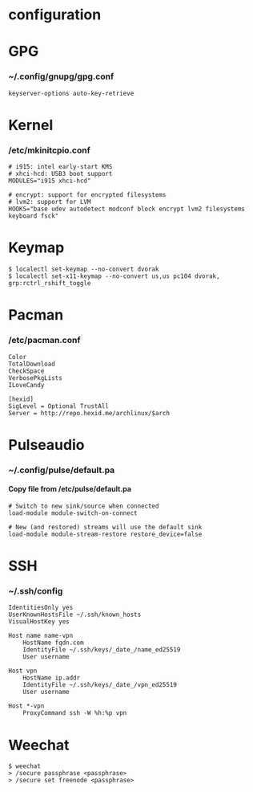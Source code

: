configuration
=============

# GPG

### ~/.config/gnupg/gpg.conf

```
keyserver-options auto-key-retrieve
```

# Kernel

### /etc/mkinitcpio.conf

```
# i915: intel early-start KMS
# xhci-hcd: USB3 boot support
MODULES="i915 xhci-hcd"

# encrypt: support for encrypted filesystems
# lvm2: support for LVM
HOOKS="base udev autodetect modconf block encrypt lvm2 filesystems keyboard fsck"
```

# Keymap

```
$ localectl set-keymap --no-convert dvorak
$ localectl set-x11-keymap --no-convert us,us pc104 dvorak, grp:rctrl_rshift_toggle
```

# Pacman

### /etc/pacman.conf

```
Color
TotalDownload
CheckSpace
VerbosePkgLists
ILoveCandy

[hexid]
SigLevel = Optional TrustAll
Server = http://repo.hexid.me/archlinux/$arch
```

# Pulseaudio

### ~/.config/pulse/default.pa
#### Copy file from /etc/pulse/default.pa

```
# Switch to new sink/source when connected
load-module module-switch-on-connect

# New (and restored) streams will use the default sink
load-module module-stream-restore restore_device=false
```

# SSH

### ~/.ssh/config

```
IdentitiesOnly yes
UserKnownHostsFile ~/.ssh/known_hosts
VisualHostKey yes

Host name name-vpn
	HostName fqdn.com
	IdentityFile ~/.ssh/keys/_date_/name_ed25519
	User username

Host vpn
	HostName ip.addr
	IdentityFile ~/.ssh/keys/_date_/vpn_ed25519
	User username

Host *-vpn
	ProxyCommand ssh -W %h:%p vpn
```

# Weechat

```
$ weechat
> /secure passphrase <passphrase>
> /secure set freenode <passphrase>
```
